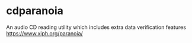 # cdparanoia
An audio CD reading utility which includes extra data verification features https://www.xiph.org/paranoia/
